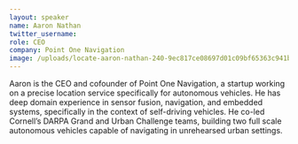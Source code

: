 ```yaml
---
layout: speaker
name: Aaron Nathan
twitter_username:
role: CEO
company: Point One Navigation
image: /uploads/locate-aaron-nathan-240-9ec817ce08697d01c09bf65363c941b0.jpg
---
```


Aaron is the CEO and cofounder of Point One Navigation, a startup working on a precise location service specifically for autonomous vehicles. He has deep domain experience in sensor fusion, navigation, and embedded systems, specifically in the context of self-driving vehicles. He co-led Cornell’s DARPA Grand and Urban Challenge teams, building two full scale autonomous vehicles capable of navigating in unrehearsed urban settings.